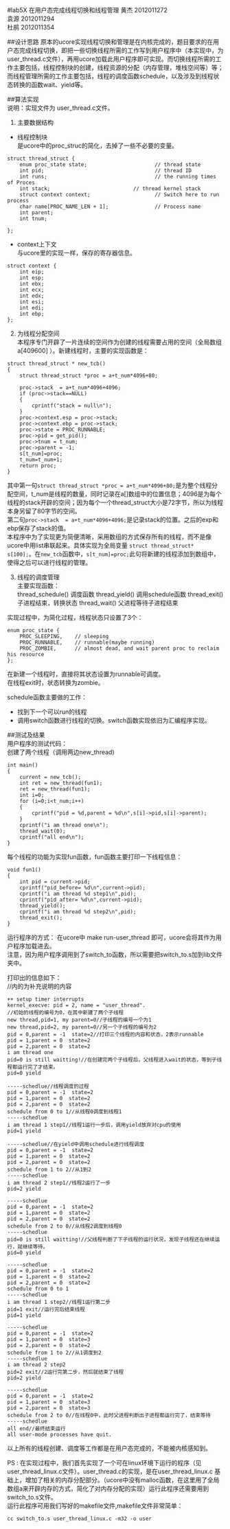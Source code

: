 #lab5X  在用户态完成线程切换和线程管理
黄杰 2012011272  
袁源 2012011294   
杜鹃 2012011354

##设计思路
原本的ucore实现线程切换和管理是在内核完成的，题目要求的在用户态完成线程切换，即把一些切换线程所需的工作写到用户程序中（本实现中，为user_thread.c文件），再用ucore加载此用户程序即可实现。而切换线程所需的工作主要包括，线程控制块的创建，线程资源的分配（内存管理，堆栈空间等）等；而线程管理所需的工作主要包括，线程的调度函数schedule，以及涉及到线程状态转换的函数wait、yield等。

##算法实现  
说明：实现文件为 user_thread.c文件。

1. 主要数据结构  
 - 线程控制块  
 是ucore中的proc_struc的简化，去掉了一些不必要的变量。

```
struct thread_struct {
    enum proc_state state;                      // thread state
    int pid;                                    // thread ID
    int runs;                                   // the running times of Proces
    int stack;                           // thread kernel stack
    struct context context;                     // Switch here to run process
    char name[PROC_NAME_LEN + 1];               // Process name
	int parent;
	int tnum;
    
};
```  


 - context上下文  
 与ucore里的实现一样，保存的寄存器信息。  

```
struct context {
    int eip;
    int esp;
    int ebx;
    int ecx;
    int edx;
	int esi;
    int edi;
    int ebp;
};
```
 

2.  为线程分配空间    
本程序专门开辟了一片连续的空间作为创建的线程需要占用的空间（全局数组a[409600] ）。新建线程时，主要的实现函数是：  
  
```
struct thread_struct * new_tcb()
{
	struct thread_struct *proc = a+t_num*4096+80;
	
	proc->stack  = a+t_num*4096+4096;
	if (proc->stack==NULL)
	{
		cprintf("stack = null\n");
	}
	proc->context.esp = proc->stack;
	proc->context.ebp = proc->stack;
	proc->state = PROC_RUNNABLE;
	proc->pid = get_pid();
	proc->tnum = t_num;
	proc->parent = -1;
	s[t_num]=proc;
	t_num=t_num+1;
	return proc;
}  
```
其中第一句`struct thread_struct *proc = a+t_num*4096+80;`是为整个线程分配空间，t_num是线程的数量，同时记录在a[]数组中的位置信息；4096是为每个线程的stack开辟的空间；因为每个一个thread_struct大小是72字节，所以为线程本身另留了80字节的空间。  
第二句`proc->stack  = a+t_num*4096+4096;`是记录stack的位置。之后的exp和ebp保存了stack的值。  
本程序中为了实现更为简便清晰，采用数组的方式保存所有的线程，而不是像ucore中用list串联起来。具体实现为全局变量 `struct thread_struct* s[100];`。在`new_tcb`函数中，`s[t_num]=proc;`此句将新建的线程添加到数组中，使得之后可以进行线程的管理。  

3. 线程的调度管理  
主要实现函数：  
thread_schedule() 调度函数
thread_yield() 调用schedule函数
thread_exit() 子进程结束，转换状态
thread_wait() 父进程等待子进程结束  

实现过程中，为简化过程，线程状态只设置了3个：  
```
enum proc_state {
    PROC_SLEEPING,    // sleeping
    PROC_RUNNABLE,    // runnable(maybe running)
    PROC_ZOMBIE,      // almost dead, and wait parent proc to reclaim his resource
};  
```  
在新建一个线程时，直接将其状态设置为runnable可调度。  
在线程exit时，状态转换为zombie。  

schedule函数主要做的工作：  
- 找到下一个可以run的线程  
- 调用switch函数进行线程的切换。switch函数实现依旧为汇编程序实现。



##测试及结果   
用户程序的测试代码：  
创建了两个线程（调用两边new_thread)
```
int main()
{
	current = new_tcb();
	int ret = new_thread(fun1);
	ret = new_thread(fun1);
	int i=0;
	for (i=0;i<t_num;i++)
	{
		cprintf("pid = %d,parent = %d\n",s[i]->pid,s[i]->parent);
	}
	cprintf("i am thread one\n");
	thread_wait(0);
	cprintf("all end\n");
}  
```  
每个线程的功能为实现fun函数，fun函数主要打印一下线程信息：  
```
void fun1()
{
	int pid = current->pid;
	cprintf("pid_before= %d\n",current->pid);
	cprintf("i am thread %d step1\n",pid);
	cprintf("pid_after= %d\n",current->pid);
	thread_yield();
	cprintf("i am thread %d step2\n",pid);
	thread_exit();
}  
```  
运行程序的方式：
在ucore中 make run-user_thread 即可，ucore会将其作为用户程序加载进去。  
注意，因为用户程序调用到了switch_to函数，所以需要把switch_to.s加到lib文件夹中。  

打印出的信息如下：  
//内的为补充说明的内容  
```
++ setup timer interrupts
kernel_execve: pid = 2, name = "user_thread".
//初始的线程的编号为0，在其中新建了两个子线程
new thread,pid=1, my parent=0//子线程的编号一个为1
new thread,pid=2, my parent=0//另一个子线程的编号为2
pid = 0,parent = -1  state=2//打印三个线程的内容和状态，2表示runnable
pid = 1,parent = 0  state=2
pid = 2,parent = 0  state=2
i am thread one
pid=0 is still waitting!//在创建完两个子线程后，父线程进入wait的状态，等到子线程都运行完了才结束。
pid=0 yield

-----schedlue//线程调度的过程
pid = 0,parent = -1  state=2
pid = 1,parent = 0  state=2
pid = 2,parent = 0  state=2
schedule from 0 to 1//从线程0调度到线程1
-----schedlue
i am thread 1 step1//线程1运行一步后，调用yield放弃对cpu的使用
pid=1 yield

-----schedlue//在yield中调用schedule进行线程调度
pid = 0,parent = -1  state=2
pid = 1,parent = 0  state=2
pid = 2,parent = 0  state=2
schedule from 1 to 2//从1到2
-----schedlue
i am thread 2 step1//线程2运行了一步
pid=2 yield

-----schedlue
pid = 0,parent = -1  state=2
pid = 1,parent = 0  state=2
pid = 2,parent = 0  state=2
schedule from 2 to 0//从线程2调度到线程0
-----schedlue
pid=0 is still waitting!//父线程判断了下子线程的运行状况，发现子线程还在继续运行，就继续等待。
pid=0 yield

-----schedlue
pid = 0,parent = -1  state=2
pid = 1,parent = 0  state=2
pid = 2,parent = 0  state=2
schedule from 0 to 1
-----schedlue
i am thread 1 step2//线程1运行第二步
pid=1 exit//运行完后结束线程
pid=1 yield

-----schedlue
pid = 0,parent = -1  state=2
pid = 1,parent = 0  state=3
pid = 2,parent = 0  state=2
schedule from 1 to 2//从1调度到2
-----schedlue
i am thread 2 step2
pid=2 exit//2运行完第二步，然后就结束了线程
pid=2 yield

-----schedlue
pid = 0,parent = -1  state=2
pid = 1,parent = 0  state=3
pid = 2,parent = 0  state=3
schedule from 2 to 0//在线程0中，此时父进程判断出子进程都运行完了，结束等待
-----schedlue
all end//最终结束运行
all user-mode processes have quit.

```  
以上所有的线程创建、调度等工作都是在用户态完成的，不能被内核感知到。




PS : 在实现过程中，我们首先实现了一个可在linux环境下运行的程序（见user_thread_linux.c文件）。user_thread.c的实现，是在user_thread_linux.c 基础上，增加了相关的内存分配部分。（ucore中没有malloc函数，在这里用了全局数组a来开辟内存的方式，简化了对内存分配的实现）运行此程序还需要用到switch_to.s文件。  
运行此程序可用我们写好的makefile文件,makefile文件非常简单：  
```
cc switch_to.s user_thread_linux.c -m32 -o user 
```
